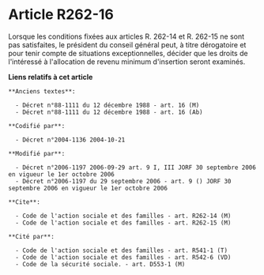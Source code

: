 # Article R262-16

Lorsque les conditions fixées aux articles R. 262-14 et R. 262-15 ne sont pas satisfaites, le président du conseil général
peut, à titre dérogatoire et pour tenir compte de situations exceptionnelles, décider que les droits de l'intéressé à
l'allocation de revenu minimum d'insertion seront examinés.

**Liens relatifs à cet article**

	**Anciens textes**:

	  - Décret n°88-1111 du 12 décembre 1988 - art. 16 (M)
	  - Décret n°88-1111 du 12 décembre 1988 - art. 16 (Ab)

	**Codifié par**:

	  - Décret n°2004-1136 2004-10-21

	**Modifié par**:

	  - Décret n°2006-1197 2006-09-29 art. 9 I, III JORF 30 septembre 2006 en vigueur le 1er octobre 2006
	  - Décret n°2006-1197 du 29 septembre 2006 - art. 9 () JORF 30 septembre 2006 en vigueur le 1er octobre 2006

	**Cite**:

	  - Code de l'action sociale et des familles - art. R262-14 (M)
	  - Code de l'action sociale et des familles - art. R262-15 (M)

	**Cité par**:

	  - Code de l'action sociale et des familles - art. R541-1 (T)
	  - Code de l'action sociale et des familles - art. R542-6 (VD)
	  - Code de la sécurité sociale. - art. D553-1 (M)
